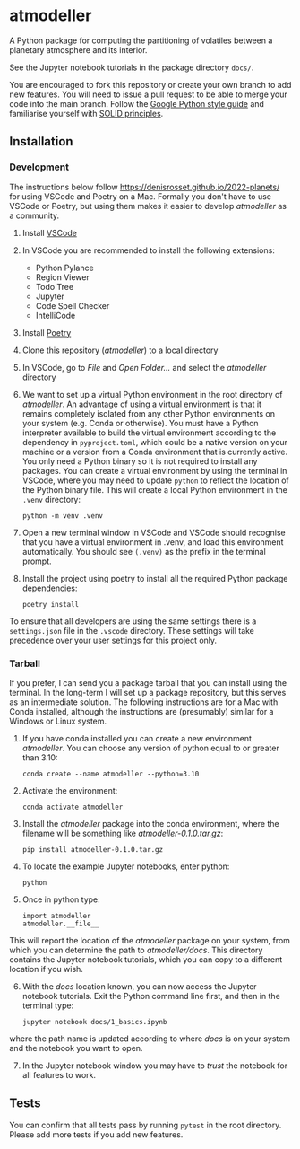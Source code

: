 # atmodeller
A Python package for computing the partitioning of volatiles between a planetary atmosphere and its interior.

See the Jupyter notebook tutorials in the package directory `docs/`.

You are encouraged to fork this repository or create your own branch to add new features. You will need to issue a pull request to be able to merge your code into the main branch. Follow the [Google Python style guide](https://google.github.io/styleguide/pyguide.html) and familiarise yourself with [SOLID principles](https://realpython.com/solid-principles-python/).

## Installation

### Development

The instructions below follow <https://denisrosset.github.io/2022-planets/> for using VSCode and Poetry on a Mac. Formally you don't have to use VSCode or Poetry, but using them makes it easier to develop *atmodeller* as a community.

1. Install [VSCode](https://code.visualstudio.com)
1. In VSCode you are recommended to install the following extensions:
	- Python Pylance
	- Region Viewer
	- Todo Tree
	- Jupyter
	- Code Spell Checker
	- IntelliCode
1. Install [Poetry](https://python-poetry.org)
1. Clone this repository (*atmodeller*) to a local directory
1. In VSCode, go to *File* and *Open Folder...* and select the *atmodeller* directory
1. We want to set up a virtual Python environment in the root directory of *atmodeller*. An advantage of using a virtual environment is that it remains completely isolated from any other Python environments on your system (e.g. Conda or otherwise). You must have a Python interpreter available to build the virtual environment according to the dependency in `pyproject.toml`, which could be a native version on your machine or a version from a Conda environment that is currently active. You only need a Python binary so it is not required to install any packages. You can create a virtual environment by using the terminal in VSCode, where you may need to update `python` to reflect the location of the Python binary file. This will create a local Python environment in the `.venv` directory:
	
    ```
    python -m venv .venv
    ```
1. Open a new terminal window in VSCode and VSCode should recognise that you have a virtual environment in .venv, and load this environment automatically. You should see `(.venv)` as the prefix in the terminal prompt.
1. Install the project using poetry to install all the required Python package dependencies:

    ```
    poetry install
    ```

To ensure that all developers are using the same settings there is a `settings.json` file in the `.vscode` directory. These settings will take precedence over your user settings for this project only.


### Tarball

If you prefer, I can send you a package tarball that you can install using the terminal. In the long-term I will set up a package repository, but this serves as an intermediate solution. The following instructions are for a Mac with Conda installed, although the instructions are (presumably) similar for a Windows or Linux system.

1. If you have conda installed you can create a new environment *atmodeller*. You can choose any version of python equal to or greater than 3.10:
	
    ```
    conda create --name atmodeller --python=3.10
    ```
2. Activate the environment:

    ```
    conda activate atmodeller
    ```
3. Install the *atmodeller* package into the conda environment, where the filename will be something like *atmodeller-0.1.0.tar.gz*:

    ```
    pip install atmodeller-0.1.0.tar.gz
    ````
4. To locate the example Jupyter notebooks, enter python:

    ```
    python
    ````
5. Once in python type: 

    ```
    import atmodeller
    atmodeller.__file__
    ```
This will report the location of the *atmodeller* package on your system, from which you can determine the path to *atmodeller/docs*. This directory contains the Jupyter notebook tutorials, which you can copy to a different location if you wish.

6. With the *docs* location known, you can now access the Jupyter notebook tutorials. Exit the Python command line first, and then in the terminal type:

    ```
    jupyter notebook docs/1_basics.ipynb
    ```
where the path name is updated according to where *docs* is on your system and the notebook you want to open.

7. In the Jupyter notebook window you may have to *trust* the notebook for all features to work.

## Tests

You can confirm that all tests pass by running `pytest` in the root directory. Please add more tests if you add new features.

